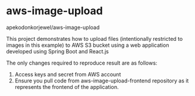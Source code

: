 # aws-image-upload
 apekodonkorjewel/aws-image-upload
 
This project demonstrates how to upload files (intentionally restricted to images in this example) to AWS S3 bucket using a web application developed using Spring Boot and React.js

The only changes required to reproduce result are as follows:
1. Access keys and secret from AWS account
2. Ensure you pull code from aws-image-upload-frontend repository as it represents the frontend of the application.
